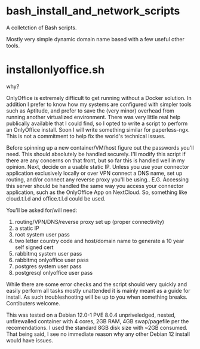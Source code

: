 # bash_install_and_network_scripts
A colletction of Bash scripts.

Mostly very simple dynamic domain name based with a few useful other tools.

# installonlyoffice.sh
why?

OnlyOffice is extremely difficult to get running without a Docker solution. In addition I prefer to know how my systems are configured with simpler tools such as Aptitude, and prefer to save the (very minor) overhead from running another virtualized environment. There was very little real help publically available that I could find, so I opted to write a script to perform an OnlyOffice install. Soon I will write something similar for paperless-ngx. This is not a commitment to help fix the world's technical issues.

Before spinning up a new container/VM/host figure out the passwords you'll need. This should absolutely be handled securely. I'll modify this script if there are any concerns on that front, but so far this is handled well in my opinion. Next, decide on a usable static IP. Unless you use your connector application exclusively locally or over VPN connect a DNS name, set up routing, and/or connect any reverse proxy you'll be using.. E.G. Accessing this server should be handled the same way you access your connector application, such as the OnlyOffice App on NextCloud. So, something like cloud.t.l.d and office.t.l.d could be used.

You'll be asked for/will need:
1. routing/VPN/DNS/reverse proxy set up (proper connectivity)
2. a static IP
3. root system user pass
3. two letter country code and host/domain name to generate a 10 year self signed cert
4. rabbitmq system user pass
5. rabbitmq onlyoffice user pass
8. postgres system user pass
7. postgresql onlyoffice user pass

While there are some error checks and the script should very quickly and easily perform all tasks mostly unattended it is mainly meant as a guide for install. As such troubleshooting will be up to you when something breaks. Contibuters welcome.

This was tested on a Debian 12.0-1 PVE 8.0.4 unpriveledged, nested, unfirewalled container with 4 cores, 2GB RAM, 4GB swap/pagefile per the recomendations. I used the standard 8GB disk size with ~2GB consumed. That being said, I see no immediate reason why any other Debian 12 install would have issues.

